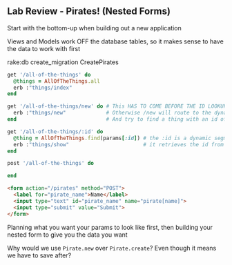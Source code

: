 Lab Review - Pirates! (Nested Forms)
-----------------------------------

Start with the bottom-up when building out a new application

Views and Models work OFF the database tables, so it makes sense to have the data to work with first


rake:db create_migration CreatePirates
```ruby
get '/all-of-the-things' do
  @things = AllOfTheThings.all
  erb :"things/index"
end

get '/all-of-the-things/new' do # This HAS TO COME BEFORE THE ID LOOKUP
  erb :"things/new"             # Otherwise /new will route to the dynamic segment
end                             # And try to find a thing with an id of 'new'

get '/all-of-the-things/:id' do
  @thing = AllOfTheThings.find(params[:id]) # the :id is a dynamic segment
  erb :"things/show"                        # it retrieves the id from the input URL
end

post '/all-of-the-things' do

end
```


```html
<form action="/pirates" method="POST">
  <label for="pirate_name">Name</label>  
  <input type="text" id="pirate_name" name="pirate[name]">
  <input type="submit" value="Submit">
</form>
```

Planning what you want your params to look like first, then building your nested form to give you the data you want

Why would we use `Pirate.new` over `Pirate.create`? Even though it means we have to save after?
